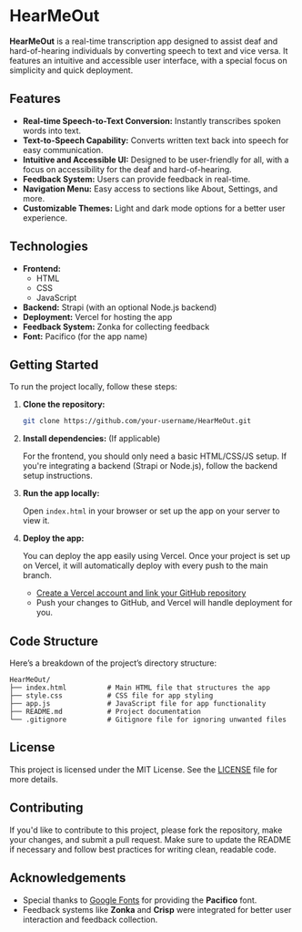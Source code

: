 # HearMeOut

**HearMeOut** is a real-time transcription app designed to assist deaf and hard-of-hearing individuals by converting speech to text and vice versa. It features an intuitive and accessible user interface, with a special focus on simplicity and quick deployment.

## Features

- **Real-time Speech-to-Text Conversion:** Instantly transcribes spoken words into text.
- **Text-to-Speech Capability:** Converts written text back into speech for easy communication.
- **Intuitive and Accessible UI:** Designed to be user-friendly for all, with a focus on accessibility for the deaf and hard-of-hearing.
- **Feedback System:** Users can provide feedback in real-time.
- **Navigation Menu:** Easy access to sections like About, Settings, and more.
- **Customizable Themes:** Light and dark mode options for a better user experience.

## Technologies

- **Frontend:**
  - HTML
  - CSS
  - JavaScript
- **Backend:** Strapi (with an optional Node.js backend)
- **Deployment:** Vercel for hosting the app
- **Feedback System:** Zonka for collecting feedback
- **Font:** Pacifico (for the app name)

## Getting Started

To run the project locally, follow these steps:

1. **Clone the repository:**

   ```bash
   git clone https://github.com/your-username/HearMeOut.git
   ```

2. **Install dependencies:** (If applicable)

   For the frontend, you should only need a basic HTML/CSS/JS setup. If you're integrating a backend (Strapi or Node.js), follow the backend setup instructions.

3. **Run the app locally:**
   
   Open `index.html` in your browser or set up the app on your server to view it.

4. **Deploy the app:**

   You can deploy the app easily using Vercel. Once your project is set up on Vercel, it will automatically deploy with every push to the main branch.

   - [Create a Vercel account and link your GitHub repository](https://vercel.com/)
   - Push your changes to GitHub, and Vercel will handle deployment for you.

## Code Structure

Here’s a breakdown of the project’s directory structure:

```
HearMeOut/
├── index.html          # Main HTML file that structures the app
├── style.css           # CSS file for app styling
├── app.js              # JavaScript file for app functionality
├── README.md           # Project documentation
└── .gitignore          # Gitignore file for ignoring unwanted files
```

## License

This project is licensed under the MIT License. See the [LICENSE](LICENSE) file for more details.

## Contributing

If you'd like to contribute to this project, please fork the repository, make your changes, and submit a pull request. Make sure to update the README if necessary and follow best practices for writing clean, readable code.

## Acknowledgements

- Special thanks to [Google Fonts](https://fonts.google.com/) for providing the **Pacifico** font.
- Feedback systems like **Zonka** and **Crisp** were integrated for better user interaction and feedback collection.
